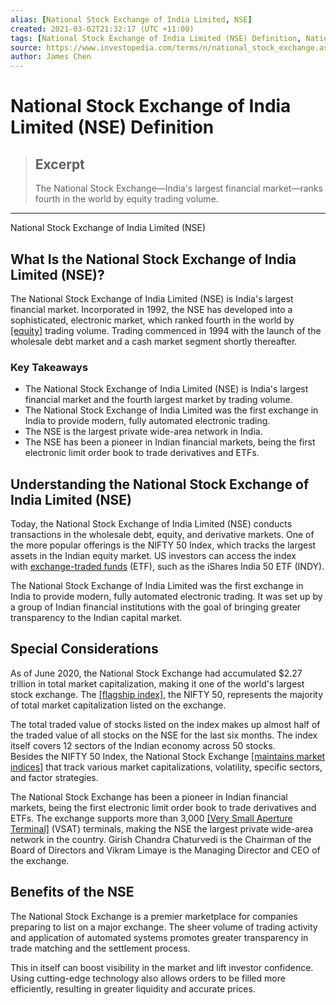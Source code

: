 ```yaml
---
alias: [National Stock Exchange of India Limited, NSE]
created: 2021-03-02T21:32:17 (UTC +11:00)
tags: [National Stock Exchange of India Limited (NSE) Definition, National Stock Exchange of India Limited (NSE)]
source: https://www.investopedia.com/terms/n/national_stock_exchange.asp
author: James Chen
---
```


# National Stock Exchange of India Limited (NSE) Definition

> ## Excerpt
> The National Stock Exchange—India's largest financial market—ranks fourth in the world by equity trading volume.

---

National Stock Exchange of India Limited (NSE)
## What Is the National Stock Exchange of India Limited (NSE)?

The National Stock Exchange of India Limited (NSE) is India's largest financial market. Incorporated in 1992, the NSE has developed into a sophisticated, electronic market, which ranked fourth in the world by [[equity]](https://www.investopedia.com/terms/e/equity.asp) trading volume. Trading commenced in 1994 with the launch of the wholesale debt market and a cash market segment shortly thereafter.

### Key Takeaways

-   The National Stock Exchange of India Limited (NSE) is India's largest financial market and the fourth largest market by trading volume.
-   The National Stock Exchange of India Limited was the first exchange in India to provide modern, fully automated electronic trading.
-   The NSE is the largest private wide-area network in India.
-   The NSE has been a pioneer in Indian financial markets, being the first electronic limit order book to trade derivatives and ETFs.

## Understanding the National Stock Exchange of India Limited (NSE)

Today, the National Stock Exchange of India Limited (NSE) conducts transactions in the wholesale debt, equity, and derivative markets. One of the more popular offerings is the NIFTY 50 Index, which tracks the largest assets in the Indian equity market. US investors can access the index with [exchange-traded funds](https://www.investopedia.com/terms/e/etf.asp) (ETF), such as the iShares India 50 ETF (INDY).

The National Stock Exchange of India Limited was the first exchange in India to provide modern, fully automated electronic trading. It was set up by a group of Indian financial institutions with the goal of bringing greater transparency to the Indian capital market.

## Special Considerations

As of June 2020, the National Stock Exchange had accumulated $2.27 trillion in total market capitalization, making it one of the world's largest stock exchange. The [[flagship index]](https://www.investopedia.com/articles/stocks/09/indian-stock-market.asp), the NIFTY 50, represents the majority of total market capitalization listed on the exchange.

The total traded value of stocks listed on the index makes up almost half of the traded value of all stocks on the NSE for the last six months. The index itself covers 12 sectors of the Indian economy across 50 stocks. Besides the NIFTY 50 Index, the National Stock Exchange [[maintains market indices]](https://nseindia.com/products/content/equities/indices/broad_indices.htm) that track various market capitalizations, volatility, specific sectors, and factor strategies. 

The National Stock Exchange has been a pioneer in Indian financial markets, being the first electronic limit order book to trade derivatives and ETFs. The exchange supports more than 3,000 [[Very Small Aperture Terminal]](https://www.investopedia.com/terms/v/vsat.asp) (VSAT) terminals, making the NSE the largest private wide-area network in the country. Girish Chandra Chaturvedi is the Chairman of the Board of Directors and Vikram Limaye is the Managing Director and CEO of the exchange. 

## Benefits of the NSE

The National Stock Exchange is a premier marketplace for companies preparing to list on a major exchange. The sheer volume of trading activity and application of automated systems promotes greater transparency in trade matching and the settlement process.

This in itself can boost visibility in the market and lift investor confidence. Using cutting-edge technology also allows orders to be filled more efficiently, resulting in greater liquidity and accurate prices.

